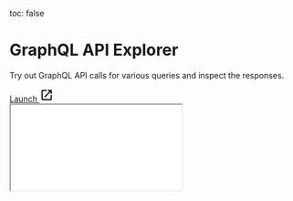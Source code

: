 toc: false

# GraphQL API Explorer

Try out GraphQL API calls for various queries and inspect the responses.

<!-- Using the raw HTML for admonition here so we can display on demand -->
<div class="neon-data-api-app-ie" data-docs-app-ie-display="block" style="display: none;">
  <div class="admonition note">
    <p class="admonition-title">Note</p>
    <p>The GraphQL API Explorer requires a modern browser for full support:<br>
    <strong><a href="https://www.mozilla.org/en-US/firefox/new/">Firefox</a></strong>
    &nbsp;&nbsp;&nbsp;&nbsp;
    <strong><a href="https://www.google.com/chrome/">Chrome</a></strong>
    &nbsp;&nbsp;&nbsp;&nbsp;
    <strong><a href="https://www.apple.com/safari/">Safari</a></strong>&nbsp;&nbsp;&nbsp;&nbsp;
    <strong><a href="https://www.microsoft.com/en-us/windows/microsoft-edge">Edge</a></strong></p>
  </div>
</div>

<div class="app-open-container">
  <a href="/data-api/graphql/explorer/build/"
    class="app-open-link"
    target="_blank"
    title="Launch" aria-label="Launch"> 
    Launch 
    <img class="app-open-img" 
      alt="logo" 
      src="../../assets/images/launch-black-18dp.svg" width="24" height="24"> 
  </a>
</div>
<iframe id="graphiql-frame" src="/data-api/graphql/explorer/build/index.html?{{TIMESTAMP}}" scrolling="no" class="graphiql-docs">
</iframe>
